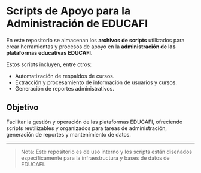 # Scripts de Apoyo para la Administración de EDUCAFI

En este repositorio se almacenan los **archivos de scripts** utilizados para crear herramientas y procesos de apoyo en la **administración de las plataformas educativas EDUCAFI**.

Estos scripts incluyen, entre otros:

- Automatización de respaldos de cursos.  
- Extracción y procesamiento de información de usuarios y cursos.  
- Generación de reportes administrativos.  



## Objetivo

Facilitar la gestión y operación de las plataformas EDUCAFI, ofreciendo scripts reutilizables y organizados para tareas de administración, generación de reportes y mantenimiento de datos.

---

> Nota: Este repositorio es de uso interno y los scripts están diseñados específicamente para la infraestructura y bases de datos de EDUCAFI.
